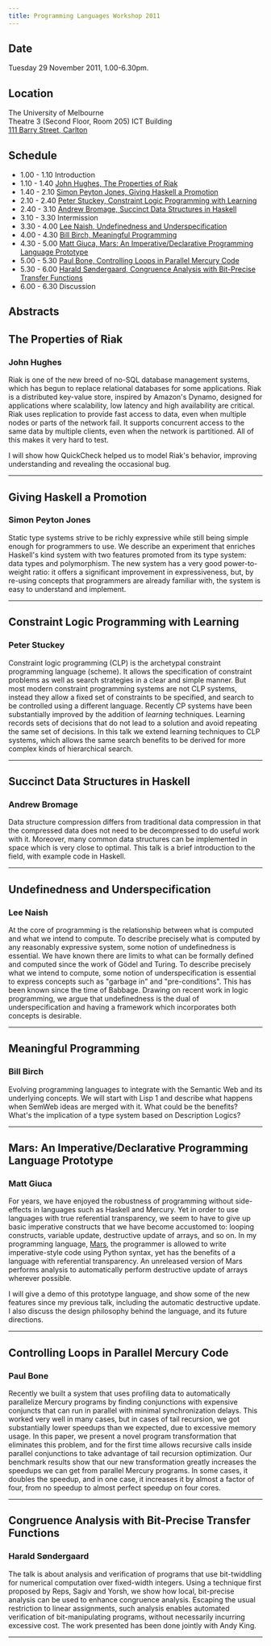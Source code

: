 ```yaml
---
title: Programming Languages Workshop 2011
---
```


## Date

Tuesday 29 November 2011, 1.00-6.30pm.

## Location

The University of Melbourne<br/>
Theatre 3 (Second Floor, Room 205) ICT Building<br/>
[111 Barry Street, Carlton](http://maps.google.com.au/maps?q=111+Barry+Street,+Carlton,+Victoria&hl=en&sll=-25.335448,135.745076&sspn=41.829362,86.220703&vpsrc=1&hnear=111+Barry+St,+Carlton+Victoria+3053&t=m&z=16)<br/>


## Schedule

   * 1.00 - 1.10 Introduction
   * 1.10 - 1.40 [John Hughes, The Properties of Riak](#JohnHughes)
   * 1.40 - 2.10 [Simon Peyton Jones, Giving Haskell a Promotion](#SimonPeytonJones)
   * 2.10 - 2.40 [Peter Stuckey, Constraint Logic Programming with Learning](#PeterStuckey)
   * 2.40 - 3.10 [Andrew Bromage, Succinct Data Structures in Haskell](#AndrewBromage)
   * 3.10 - 3.30 Intermission
   * 3.30 - 4.00 [Lee Naish, Undefinedness and Underspecification](#LeeNaish)
   * 4.00 - 4.30 [Bill Birch, Meaningful Programming](#BillBirch)
   * 4.30 - 5.00 [Matt Giuca, Mars: An Imperative/Declarative Programming Language Prototype](#MattGiuca)
   * 5.00 - 5.30 [Paul Bone, Controlling Loops in Parallel Mercury Code](#PaulBone)
   * 5.30 - 6.00 [Harald S&oslash;ndergaard, Congruence Analysis with Bit-Precise Transfer Functions](#HaraldSondergaard)
   * 6.00 - 6.30 Discussion

## Abstracts

## <a name="JohnHughes">The Properties of Riak</a>

### John Hughes

Riak is one of the new breed of no-SQL database management systems, which
has begun to replace relational databases for some applications. Riak is a
distributed key-value store, inspired by Amazon's Dynamo, designed for
applications where scalability, low latency and high availability are
critical. Riak uses replication to provide fast access to data, even when
multiple nodes or parts of the network fail. It supports concurrent access
to the same data by multiple clients, even when the network is partitioned.
All of this makes it very hard to test.

I will show how QuickCheck helped us to model Riak's behavior, improving
understanding and revealing the occasional bug.

****

## <a name="SimonPeytonJones">Giving Haskell a Promotion</a>

### Simon Peyton Jones

Static type systems strive to be richly expressive while still being simple
enough for programmers to use. We describe an experiment that enriches Haskell's
kind system with two features promoted from its type system: data types and polymorphism.
The new system has a very good power-to-weight ratio: it offers a significant
improvement in expressiveness, but, by re-using concepts that programmers are already
familiar with, the system is easy to understand and implement.

****

## <a name="PeterStuckey">Constraint Logic Programming with Learning</a>

### Peter Stuckey

Constraint logic programming (CLP) is the archetypal constraint programming
language (scheme). It allows the specification of constraint problems as
well as search strategies in a clear and simple manner. 
But most modern constraint programming systems are not CLP systems,
instead they allow a fixed set of constraints to be specified, and search to
be controlled using a different language. 
Recently CP systems have been substantially improved by the addition of
*learning* techniques. Learning records sets of decisions that do not
lead to a solution and avoid repeating the same set of decisions.
In this talk we extend learning techniques to CLP systems,
which allows the same search benefits to be derived for more complex
kinds of hierarchical search.

****

## <a name="AndrewBromage">Succinct Data Structures in Haskell</a>

### Andrew Bromage

Data structure compression differs from traditional data compression in that
the compressed data does not need to be decompressed to do useful work
with it. Moreover, many common data structures can be implemented in space
which is very close to optimal. This talk is a brief introduction to the field, with
example code in Haskell.

****

## <a name="LeeNaish">Undefinedness and Underspecification</a>

### Lee Naish

At the core of programming is the relationship between what is computed
and what we intend to compute.  To describe precisely what is computed
by any reasonably expressive system, some notion of undefinedness is
essential.  We have known there are limits to what can be formally defined
and computed since the work of G&ouml;del and Turing.  To describe precisely
what we intend to compute, some notion of underspecification is essential
to express concepts such as "garbage in" and "pre-conditions".  This has
been known since the time of Babbage.  Drawing on recent work in logic
programming, we argue that undefinedness is the dual of underspecification
and having a framework which incorporates both concepts is desirable.

****

## <a name="BillBirch">Meaningful Programming</a>

### Bill Birch

Evolving programming languages to integrate with the Semantic Web and
its underlying concepts. We will start with Lisp 1 and describe what
happens when SemWeb ideas are merged with it.  What could be the
benefits? What's the implication of a type system based on Description
Logics?

****

## <a name="MattGiuca">Mars: An Imperative/Declarative Programming Language Prototype</a>

### Matt Giuca

For years, we have enjoyed the robustness of programming without side-effects in
languages such as Haskell and Mercury. Yet in order to use languages with true
referential transparency, we seem to have to give up basic imperative constructs
that we have become accustomed to: looping constructs, variable update, destructive
update of arrays, and so on. In my programming language, [Mars](http://ww2.cs.mu.oz.au/~mgiuca/mars/),
the programmer is allowed
to write imperative-style code using Python syntax, yet has the benefits of a language
with referential transparency. An unreleased version of Mars performs analysis to
automatically perform destructive update of arrays wherever possible.

I will give a demo of this prototype language, and show some of the new features
since my previous talk, including the automatic destructive update. I also discuss
the design philosophy behind the language, and its future directions.

****

## <a name="PaulBone">Controlling Loops in Parallel Mercury Code</a>

### Paul Bone

Recently we built a system that uses profiling data to automatically
parallelize Mercury programs by finding conjunctions with expensive conjuncts
that can run in parallel with minimal synchronization delays.  This worked very
well in many cases, but in cases of tail recursion, we got substantially lower
speedups than we expected, due to excessive memory usage.  In this paper, we
present a novel program transformation that eliminates this problem, and for
the first time allows recursive calls inside parallel conjunctions to take
advantage of tail recursion optimization.  Our benchmark results show that our
new transformation greatly increases the speedups we can get from parallel
Mercury programs.  In some cases, it doubles the speedup, and in one case, it
increases it by almost a factor of four, from no speedup to almost perfect
speedup on four cores.

****

## <a name="HaraldSondergaard">Congruence Analysis with Bit-Precise Transfer Functions</a>

### Harald S&oslash;ndergaard

The talk is about analysis and verification of programs that use
bit-twiddling for numerical computation over fixed-width integers.
Using a technique first proposed by Reps, Sagiv and Yorsh, we show
how local, bit-precise analysis can be used to enhance congruence
analysis.  Escaping the usual restriction to linear assignments,
such analysis enables automated verification of bit-manipulating
programs, without necessarily incurring excessive cost.  The work
presented has been done jointly with Andy King.

****

